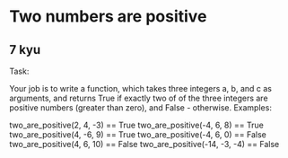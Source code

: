 # Two numbers are positive
## 7 kyu

Task:

Your job is to write a function, which takes three integers a, b, and c as arguments, and returns True if exactly two of of the three integers are positive numbers (greater than zero), and False - otherwise.
Examples:

two_are_positive(2, 4, -3) == True
two_are_positive(-4, 6, 8) == True
two_are_positive(4, -6, 9) == True
two_are_positive(-4, 6, 0) == False
two_are_positive(4, 6, 10) == False
two_are_positive(-14, -3, -4) == False




